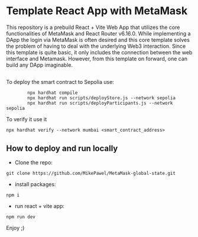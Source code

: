 # Template React App with MetaMask

This repository is a prebuild React + Vite Web App that utilizes the core functionalities of MetaMask and React Router v6.16.0. While implementing a DApp the login via MetaMask is often desired and this core template solves the problem of having to deal with the underlying Web3 interaction. Since this template is quite basic, it only includes the connection between the web interface and Metamask. However, from this template on forward, one can build any DApp imaginable.


##
To deploy the smart contract to Sepolia use:

```
        npx hardhat compile
        npx hardhat run scripts/deployStore.js --network sepolia
        npx hardhat run scripts/deployParticipants.js --network sepolia
```

To verify it use it

```
npx hardhat verify --network mumbai <smart_contract_address> 
```

## How to deploy and run locally 

- Clone the repo:
```
git clone https://github.com/MikePawel/MetaMask-global-state.git
```
- install packages:
```
npm i
```
- run react + vite app:
```
npm run dev
```

Enjoy ;)
